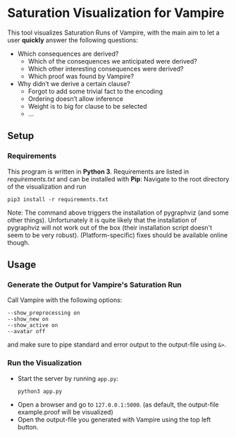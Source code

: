 #  Saturation Visualization for Vampire

This tool visualizes Saturation Runs of Vampire, with the main aim to let a user **quickly** answer the following questions:
* Which consequences are derived?
  * Which of the consequences we anticipated were derived?
  * Which other interesting consequences were derived?
  * Which proof was found by Vampire?
* Why didn’t we derive a certain clause?
  * Forgot to add some trivial fact to the encoding
  * Ordering doesn’t allow inference
  * Weight is to big for clause to be selected
  * ...

## Setup
### Requirements
This program is written in **Python 3**.
Requirements are listed in *requirements.txt* and can be installed with **Pip**:
Navigate to the root directory of the visualization and run
```
pip3 install -r requirements.txt
```

Note: The command above triggers the installation of pygraphviz (and some other things). Unfortunately it is quite likely that the installation of pygraphviz will not work out of the box (their installation script doesn't seem to be very robust). (Platform-specific) fixes should be available online though.

## Usage
### Generate the Output for Vampire's Saturation Run
Call Vampire with the following options:
```
--show_preprocessing on
--show_new on
--show_active on
--avatar off
```
and make sure to pipe standard and error output to the output-file using `&>`.

### Run the Visualization
* Start the server by running `app.py`:
  ```
  python3 app.py
  ```
* Open a browser and go to `127.0.0.1:5000`. (as default, the output-file example.proof will be visualized)
* Open the output-file you generated with Vampire using the top left button.


